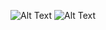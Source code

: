 ![Alt Text](https://c.tenor.com/58DNSt-Lvw0AAAAd/corgi-computer.gif)
![Alt Text](https://media.giphy.com/media/vFKqnCdLPNOKc/giphy.gif)
